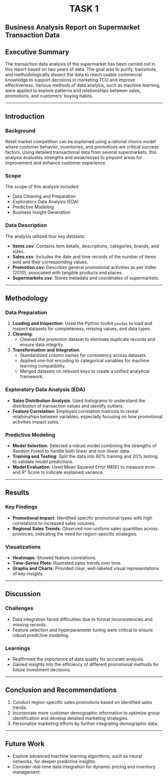 <h1 align="center">TASK 1</h1>

## Business Analysis Report on Supermarket Transaction Data

## Executive Summary
The transaction data analysis of the supermarket has been carried out in this report based on two years of data. The goal was to purify, transmute, and methodologically dissect the data to reach usable commercial knowledge to support decisions in marketing TCO and improve effectiveness. Various methods of data analysis, such as machine learning, were applied to explore patterns and relationships between sales, promotions, and customers’ buying habits.

---

## Introduction

### Background
Retail market competition can be explained using a rational choice model where customer behavior, inventories, and promotions are critical success factors. Using detailed transactional data from several supermarkets, this analysis evaluates strengths and weaknesses to pinpoint areas for improvement and enhance customer experience.

### Scope
The scope of this analysis included:
- Data Cleaning and Preparation
- Exploratory Data Analysis (EDA)
- Predictive Modeling
- Business Insight Generation

### Data Description
The analysis utilized four key datasets:
- **Items.csv**: Contains item details, descriptions, categories, brands, and sizes.
- **Sales.csv**: Includes the date and time records of the number of items sold and their corresponding values.
- **Promotion.csv**: Describes general promotional activities as per Vidler (2010), associated with tangible products and places.
- **Supermarkets.csv**: Stores metadata and coordinates of supermarkets.

---

## Methodology

### Data Preparation
1. **Loading and Inspection**: Used the Python toolkit `pandas` to load and inspect datasets for completeness, missing values, and data types.
2. **Cleaning**: 
   - Cleaned the promotion dataset to eliminate duplicate records and ensure data integrity.
3. **Transformation and Integration**:
   - Standardized column names for consistency across datasets.
   - Applied one-hot encoding to categorical variables for machine learning compatibility.
   - Merged datasets on relevant keys to create a unified analytical framework.

### Exploratory Data Analysis (EDA)
- **Sales Distribution Analysis**: Used histograms to understand the distribution of transaction values and identify outliers.
- **Feature Correlation**: Employed correlation matrices to reveal relationships between variables, especially focusing on how promotional activities impact sales.

### Predictive Modeling
- **Model Selection**: Selected a robust model combining the strengths of Random Forest to handle both linear and non-linear data.
- **Training and Testing**: Split the data into 80% training and 20% testing to validate model predictions.
- **Model Evaluation**: Used Mean Squared Error (MSE) to measure error and R² Score to indicate explained variance.

---

## Results

### Key Findings
- **Promotional Impact**: Identified specific promotional types with high correlations to increased sales volumes.
- **Regional Sales Trends**: Observed non-uniform sales quantities across provinces, indicating the need for region-specific strategies.

### Visualizations
- **Heatmaps**: Showed feature correlations.
- **Time-Series Plots**: Illustrated sales trends over time.
- **Graphs and Charts**: Provided clear, well-labeled visual representations of key insights.

---

## Discussion

### Challenges
- Data integration faced difficulties due to format inconsistencies and missing records.
- Feature selection and hyperparameter tuning were critical to ensure robust predictive modeling.

### Learnings
- Reaffirmed the importance of data quality for accurate analysis.
- Gained insights into the efficiency of different promotional methods for future investment decisions.

---

## Conclusion and Recommendations
1. Conduct region-specific sales promotions based on identified sales trends.
2. Incorporate more customer demographic information to optimize group identification and develop detailed marketing strategies.
3. Personalize marketing efforts by further integrating demographic data.

---

## Future Work
- Explore advanced machine learning algorithms, such as neural networks, for deeper predictive insights.
- Consider real-time data integration for dynamic pricing and inventory management.
